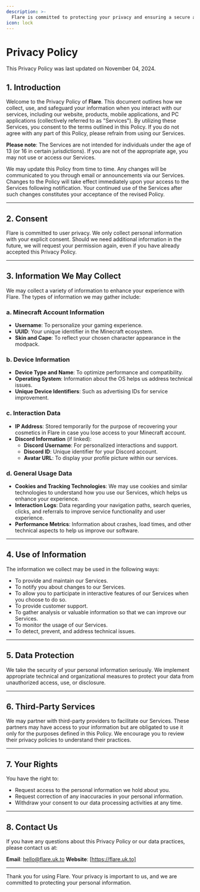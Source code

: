 ```yaml
---
description: >-
  Flare is committed to protecting your privacy and ensuring a secure and enjoyable experience with our modpack.
icon: lock
---
```


# Privacy Policy

This Privacy Policy was last updated on November 04, 2024.

## 1. Introduction
Welcome to the Privacy Policy of **Flare**. This document outlines how we collect, use, and safeguard your information when you interact with our services, including our website, products, mobile applications, and PC applications (collectively referred to as "Services"). By utilizing these Services, you consent to the terms outlined in this Policy. If you do not agree with any part of this Policy, please refrain from using our Services.

**Please note**: The Services are not intended for individuals under the age of 13 (or 16 in certain jurisdictions). If you are not of the appropriate age, you may not use or access our Services.

We may update this Policy from time to time. Any changes will be communicated to you through email or announcements via our Services. Changes to the Policy will take effect immediately upon your access to the Services following notification. Your continued use of the Services after such changes constitutes your acceptance of the revised Policy.

---

## 2. Consent
Flare is committed to user privacy. We only collect personal information with your explicit consent. Should we need additional information in the future, we will request your permission again, even if you have already accepted this Privacy Policy.

---

## 3. Information We May Collect
We may collect a variety of information to enhance your experience with Flare. The types of information we may gather include:

### a. **Minecraft Account Information**
- **Username**: To personalize your gaming experience.
- **UUID**: Your unique identifier in the Minecraft ecosystem.
- **Skin and Cape**: To reflect your chosen character appearance in the modpack.

### b. **Device Information**
- **Device Type and Name**: To optimize performance and compatibility.
- **Operating System**: Information about the OS helps us address technical issues.
- **Unique Device Identifiers**: Such as advertising IDs for service improvement.

### c. **Interaction Data**
- **IP Address**: Stored temporarily for the purpose of recovering your cosmetics in Flare in case you lose access to your Minecraft account.
- **Discord Information** (if linked):
  - **Discord Username**: For personalized interactions and support.
  - **Discord ID**: Unique identifier for your Discord account.
  - **Avatar URL**: To display your profile picture within our services.

### d. **General Usage Data**
- **Cookies and Tracking Technologies**: We may use cookies and similar technologies to understand how you use our Services, which helps us enhance your experience.
- **Interaction Logs**: Data regarding your navigation paths, search queries, clicks, and referrals to improve service functionality and user experience.
- **Performance Metrics**: Information about crashes, load times, and other technical aspects to help us improve our software.

---

## 4. Use of Information
The information we collect may be used in the following ways:
- To provide and maintain our Services.
- To notify you about changes to our Services.
- To allow you to participate in interactive features of our Services when you choose to do so.
- To provide customer support.
- To gather analysis or valuable information so that we can improve our Services.
- To monitor the usage of our Services.
- To detect, prevent, and address technical issues.

---

## 5. Data Protection
We take the security of your personal information seriously. We implement appropriate technical and organizational measures to protect your data from unauthorized access, use, or disclosure.

---

## 6. Third-Party Services
We may partner with third-party providers to facilitate our Services. These partners may have access to your information but are obligated to use it only for the purposes defined in this Policy. We encourage you to review their privacy policies to understand their practices.

---

## 7. Your Rights
You have the right to:
- Request access to the personal information we hold about you.
- Request correction of any inaccuracies in your personal information.
- Withdraw your consent to our data processing activities at any time.

---

## 8. Contact Us
If you have any questions about this Privacy Policy or our data practices, please contact us at:

**Email**: [hello@flare.uk.to](mailto:hello@flare.uk.to)
**Website**: [https://flare.uk.to]

---

Thank you for using Flare. Your privacy is important to us, and we are committed to protecting your personal information.
